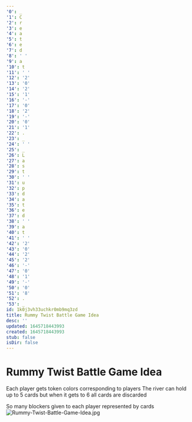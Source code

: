 ```yaml
---
'0': _
'1': C
'2': r
'3': e
'4': a
'5': t
'6': e
'7': d
'8': ' '
'9': a
'10': t
'11': ' '
'12': '2'
'13': '0'
'14': '2'
'15': '1'
'16': '-'
'17': '0'
'18': '2'
'19': '-'
'20': '0'
'21': '1'
'22': .
'23': _
'24': ' '
'25': _
'26': L
'27': a
'28': s
'29': t
'30': ' '
'31': u
'32': p
'33': d
'34': a
'35': t
'36': e
'37': d
'38': ' '
'39': a
'40': t
'41': ' '
'42': '2'
'43': '0'
'44': '2'
'45': '2'
'46': '-'
'47': '0'
'48': '1'
'49': '-'
'50': '0'
'51': '8'
'52': .
'53': _
id: 1k0j3vh33uchkr0mb9mq3zd
title: Rummy Twist Battle Game Idea
desc: ''
updated: 1645718443993
created: 1645718443993
stub: false
isDir: false
---
```


# Rummy Twist Battle Game Idea


Each player gets token colors corresponding to players
The river can hold up to 5 cards but when it gets to 6 all cards are discarded

So many blockers given to each player represented by cards
![Rummy-Twist-Battle-Game-Idea.jpg](./_resources/Rummy_Twist_Battle_Game_Idea.resources/Rummy-Twist-Battle-Game-Idea.jpg)

